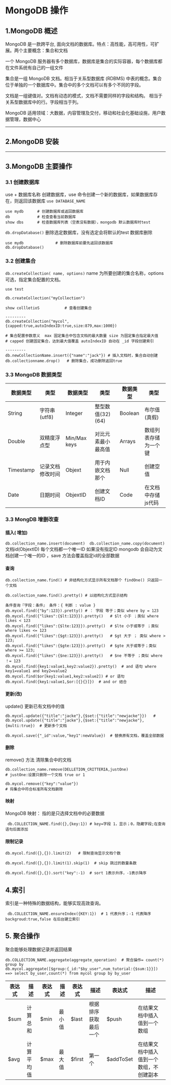 # MongoDB 操作

## 1.MongoDB 概述

MongoDB 是一款跨平台, 面向文档的数据库。特点：高性能，高可用性，可扩展。两个主要概念：集合和文档

一个 MongoDB 服务器有多个数据库，数据库是集合的实际容器，每个数据库都在文件系统有自己的一组文件

集合是一组 MongoDB 文档。相当于关系型数据库 (RDBMS) 中表的概念。集合位于单独的一个数据库中。集合中的多个文档可以有多个不同的字段。

文档是一组键值对。文档有动态的模式，文档不需要同样的字段和结构。 相当于关系型数据库中的行。字段相当于列。

MongoDB 适用领域：大数据，内容管理及交付，移动和社会化基础设施，用户数据管理，数据中心


---

## 2.MongoDB 安装


---


## 3.MongoDB 主要操作

### 3.1 创建数据库

use + 数据库名称 创建数据库，use 命令创建一个新的数据库，如果数据库存在，则返回该数据库 `use DATABASE_NAME`


```
use mydb      # 创建数据库或返回数据库
db            # 检查查看当前数据库
show dbs      # 检查数据库列表（空表没有数据），mongodb 默认数据库时test
```


`db.dropDatabase()` 删除选定数据库，没有选定会将默认的test 数据库删除

```
use mydb              # 删除数据库前要先返回该数据库
db.dropDatabase()
```

### 3.2 创建集合

`db.createCollection( name, options)` name 为所要创建的集合名称，options 可选，指定集合配置的文档。

```
use test

db.createCollection("myCollection")

show collletioS           # 查看创建集合

---------
db.createCollection("mycol",{capped:true,autoIndexID:true,size:879,max:1000})

# 集合配置参数意义  max 固定集合中包含文档的最大数量 size 为固定集合指定最大值
# capped 创建固定集合，达到最大值覆盖 autoIndexID 自动在 _id 字段创建索引

---------
db.newCollectionName.insert({"name":"jack"}) # 插入文档时，集合自动创建
db.collectionname.drop()   # 删除集合，成功删除返回true

```

### 3.3 MongoDB 数据类型

数据类型 | 类型 | 数据类型 | 类型 |数据类型 | 类型
---|---|---|---|---|---
String | 字符串(utf8) | Integer | 整型数值(32)(64) |Boolean | 布尔值(真假)
Double | 双精度浮点型 | Min/Max keys | 对比元素最小最高值 | Arrays | 数组列表存储为一个键
Timestamp | 记录文档修改时间 | Objext | 用于内嵌文档那个 | Null | 创建空值
Date | 日期时间 | ObjextID | 创建文档ID | Code | 在文档中存储js代码

### 3.3 MongDB 增删改查

#### 插入( 增加)

`db.collection_name.insert(document)  db.collection_name.copy(document)`
文档id(ObjextID) 每个文档都一个唯一ID 如果没有指定ID mongodb 会自动为文档创建一个唯一的ID ，save 方法会覆盖指定id的全部数据

#### 查询

`db.collection_name.find() # 非结构化方式显示所有文档那个 findOne() 只返回一个文档`

`db.collection_name.find().pretty() # 以结构化方式显示结构 `

```
条件查询『字段：条件』 条件：{ 判断 : value }
db.mycol.find({"by":123}).pretty() # ： 字段 等于；类似 where by = 123
db.mycol.find({"likes":{$lt:123}}).pretty()   # $lt 小于 ；类似 where likes < 123
db.mycol.find({"likes":{$lte:123}}).pretty()  # $lte 小于或等于 ；类似 where likes <= 123
db.mycol.find({"likes":{$gt:123}}).pretty()   # $gt 大于 ； 类似 where > 123;
db.mycol.find({"likes":{$gte:123}}).pretty()  # $gte 大于或等于；类似 where >= 123;
db.mycol.find({"likes":{$ne:123}}).pretty()   # $ne 不等于 ；类似 where ！= 123
db.mycol.find({key1:value1,key2:value2}).pretty()  # and 语句 where　key1=value1 and key2=value2
db.mycol.find($or[key1:value1,key2:value2]) # or 语句 
db.mycol.find({key1:value1,$or:[{}{}]})  # and or 结合
```

#### 更新(改)

update() 更新已有文档中的值

```
db.mycol.update({"title":"jacke"},{$set:{"title":"newjacke"}})   # 
db.mycol.update({"title":"jacke"},{$set:{"title":"newjacke"},{multi:true})  # 更新多个文档

db.mycol.save({"_id":value,"key1":newValue})  # 替换原有文档，覆盖全部数据

```

#### 删除

remove() 方法 清除集合中的文档

```
db.collection_name.remove(DELLETION_CRITTERIA,justOne) 
# justOne:设置只删除一个文档 true or 1

db.mycol.remove({"key":"value"})
# 将集合中符合标准所有文档删除
```

#### 映射

MongoDB 映射： 指的是只选择文档中的必要数据

` db.COLLECTION_NAME.find({},{key:1}) # key=字段 1，显示；0，隐藏字段;在查询语句后面添加`

#### 限制记录

`db.mycol.find({},{}).limit(2)   # 限制查询显示文档个数`

`db.mycol.find({},{}).limit(1).skip(1)  # skip 跳过的数量条数`

`db.mycol.find({},{}).sort("key":-1)  # sort 1表示升序，-1表示降序`

## 4.索引

索引是一种特殊的数据结构，能够实现高效查询。

` db.COLLECTION_NAME.ensureIndex({KEY:1})  # 1 代表升序；-1 代表降序 backgroud:true,false 在后台建立索引`

## 5. 聚合操作

聚合能够处理数据记录并返回结果

```
db.COLLECTION_NAME.aggregate(aggregate_operation)  # 聚合操作= count(*) group by
db.mycol.aggregate([$group:{_id:"$by_user",num_tutorial:{$sum:1}}])
==> select by_user,count(*) from mycol group by by_user
```

表达式 | 描述 | 表达式 | 描述 | 表达式 | 描述 | 表达式 | 描述
---|---|---|---|---|---|---|---
$sum | 计算总和 | $min | 最小值 | $last | 根据排序获取最后一个 | $push | 在结果文档中插入值到一个数组
$avg | 计算平均值| $max | 最大值 | $first | 第一个 | $addToSet | 在结果文档中插入值到一个数组，不创建副本





















